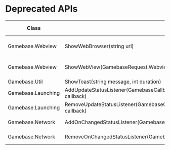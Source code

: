 # Deprecated APIs

| Class |API Name |Added Version |Deprecated Version |Removed Version |Replacement API Name |
| --- | --- | --- | --- | --- | --- | 
|Gamebase.Webview|ShowWebBrowser(string url)|1.4.0|1.5.0||ShowWebView(string url, GamebaseRequest.Webview.GamebaseWebViewConfiguration configuration = null, GamebaseCallback.ErrorDelegate closeCallback = null, List<string> schemeList = null, GamebaseCallback.GamebaseDelegate<string> schemeEvent = null)|
|Gamebase.Webview|ShowWebView(GamebaseRequest.Webview.GamebaseWebViewConfiguration configuration)|1.4.0|1.5.0||ShowWebView(string url, GamebaseRequest.Webview.GamebaseWebViewConfiguration configuration = null, GamebaseCallback.ErrorDelegate closeCallback = null, List<string> schemeList = null, GamebaseCallback.GamebaseDelegate<string> schemeEvent = null)|
|Gamebase.Util|ShowToast(string message, int duration)|1.4.0|1.5.0||ShowToast(string message, GamebaseUIToastType type)|
|Gamebase.Launching|AddUpdateStatusListener(GamebaseCallback.DataDelegate<GamebaseResponse.Launching.LaunchingStatus> callback)|1.4.0|1.8.0||AddObserver(GamebaseCallback.DataDelegate<GamebaseResponse.SDK.ObserverMessage> observer)|
|Gamebase.Launching|RemoveUpdateStatusListener(GamebaseCallback.DataDelegate<GamebaseResponse.Launching.LaunchingStatus> callback)|1.4.0|1.8.0||RemoveObserver(GamebaseCallback.DataDelegate<GamebaseResponse.SDK.ObserverMessage> observer)|
|Gamebase.Network|AddOnChangedStatusListener(GamebaseCallback.DataDelegate<GamebaseNetworkType> callback)|1.4.0|1.8.0||AddObserver(GamebaseCallback.DataDelegate<GamebaseResponse.SDK.ObserverMessage> observer)|
|Gamebase.Network|RemoveOnChangedStatusListener(GamebaseCallback.DataDelegate<GamebaseNetworkType> callback)|1.4.0|1.8.0||RemoveObserver(GamebaseCallback.DataDelegate<GamebaseResponse.SDK.ObserverMessage> observer)|
<!--stackedit_data:
eyJoaXN0b3J5IjpbMTAzNDM5MDEyNl19
-->